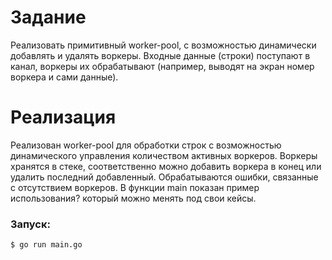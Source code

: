 # Задание

Реализовать примитивный worker-pool, с возможностью динамически добавлять и удалять воркеры. Входные данные (строки) поступают в канал, воркеры их обрабатывают (например, выводят на экран номер воркера и сами данные).

# Реализация

Реализован worker-pool для обработки строк с возможностью динамического управления количеством активных воркеров. Воркеры хранятся в стеке, соответственно можно добавить воркера в конец или удалить последний добавленный. Обрабатываются ошибки, связанные с отсутствием воркеров. В функции main показан пример использования? который можно менять под свои кейсы. 

### Запуск: 

```$ go run main.go ```